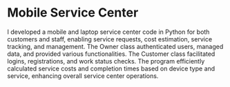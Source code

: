 # Mobile Service Center
I developed a mobile and laptop service center code in Python for both customers and staff, enabling service requests, cost estimation, service tracking, and management. 
The Owner class authenticated users, managed data, and provided various functionalities. The Customer class facilitated logins, registrations, and work status checks. 
The program efficiently calculated service costs and completion times based on device type and service, enhancing overall service center operations.
